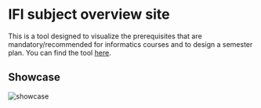 
# IFI subject overview site

This is a tool designed to visualize the prerequisites that are mandatory/recommended for informatics courses and to design a semester plan. You can find the tool [here](https://ericsvebakk.github.io/Projects/).

## Showcase
![showcase](https://user-images.githubusercontent.com/47322476/207983660-8df852d7-ae02-46ed-be66-5674b3f87a8e.gif)

